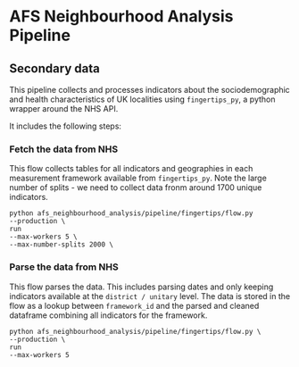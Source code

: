 # AFS Neighbourhood Analysis Pipeline

## Secondary data

This pipeline collects and processes indicators about the sociodemographic and health characteristics of UK localities using `fingertips_py`, a python wrapper around the NHS API.

It includes the following steps:

### Fetch the data from NHS

This flow collects tables for all indicators and geographies in each measurement framework available from `fingertips_py`. Note the large number of splits - we need to collect data fronm around 1700 unique indicators.

```
python afs_neighbourhood_analysis/pipeline/fingertips/flow.py
--production \
run
--max-workers 5 \
--max-number-splits 2000 \
```

### Parse the data from NHS

This flow parses the data. This includes parsing dates and only keeping indicators available at the `district / unitary` level. The data is stored in the flow as a lookup between `framework_id` and the parsed and cleaned dataframe combining all indicators for the framework.

```
python afs_neighbourhood_analysis/pipeline/fingertips/flow.py \
--production \
run
--max-workers 5
```
